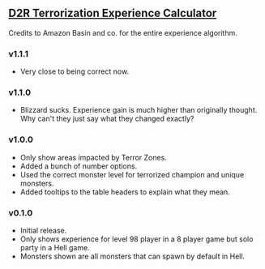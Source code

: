 ## [D2R Terrorization Experience Calculator](https://warren1001.github.io/Exp_Calculator/)

Credits to Amazon Basin and co. for the entire experience algorithm.

### v1.1.1
- Very close to being correct now.

### v1.1.0
- Blizzard sucks. Experience gain is much higher than originally thought. Why can't they just say what they changed exactly?

### v1.0.0
- Only show areas impacted by Terror Zones.
- Added a bunch of number options.
- Used the correct monster level for terrorized champion and unique monsters.
- Added tooltips to the table headers to explain what they mean.

### v0.1.0
- Initial release.
- Only shows experience for level 98 player in a 8 player game but solo party in a Hell game.
- Monsters shown are all monsters that can spawn by default in Hell.
